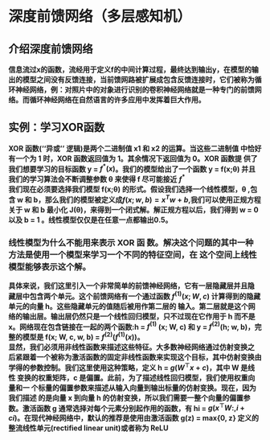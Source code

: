 # 深度前馈网络（多层感知机）
## 介绍深度前馈网络
**信息流过x的函数，流经用于定义f的中间计算过程，最终达到输出y，在模型的输出的模型之间没有反馈连接，当前馈网路被扩展成包含反馈连接时，它们被称为循环神经网络，例：对照片中的对象进行识别的卷积神经网络就是一种专门的前馈网络。而循环神经网络在自然语言的许多应用中发挥着巨大作用。**  
## 实例：学习XOR函数
**XOR 函数(‘‘异或’’ 逻辑)是两个二进制值 x1 和 x2 的运算。当这些二进制值 中恰好有一个为 1 时，XOR 函数返回值为 1。其余情况下返回值为 0。XOR 函数提 供了我们想要学习的目标函数 y = $f^{*}(x)$。我们的模型给出了一个函数 y = f(x;θ) 并且我们的学习算法会不断调整参数 θ 来使得 f 尽可能接近**
**$f^{*}$**  
**我们现在必须要选择我们模型 f(x;θ) 的形式。假设我们选择一个线性模型，θ ,包含 w 和 b，那么我们的模型被定义成$f(x;w,b) = x^{T}w+b$,我们可以使用正规方程关于 w 和 b 最小化 J(θ)，来得到一个闭式解。解正规方程以后，我们得到 w = 0 以及 b = 1 。线性模型仅仅是在任意一点都输出0.5。**  
### 线性模型为什么不能用来表示 XOR 函 数。解决这个问题的其中一种方法是使用一个模型来学习一个不同的特征空间，在 这个空间上线性模型能够表示这个解。
**具体来说，我们这里引入一个非常简单的前馈神经网络，它有一层隐藏层并且隐 藏层中包含两个单元。这个前馈网络有一个通过函数 $f^{(1)}(x;W,c)$ 计算得到的隐藏单元的向量 h。这些隐藏单元的值随后被用作第二层的 输入。第二层就是这个网络的输出层。输出层仍然只是一个线性回归模型，只不过现在它作用于 h 而不是 x。网络现在包含链接在一起的两个函数:h = $f^{(1)}$ (x; W, c) 和 y = $f^{(2)}$(h; w, b)，完整的模型是 f(x; W, c, w, b) = 
$f^{(2)}(f^{(1)}(x))$。**  
**显然，我们必须用非线性函数来描述这些特征。大多数神经网络通过仿射变换之 后紧跟着一个被称为激活函数的固定非线性函数来实现这个目标，其中仿射变换由 学得的参数控制。我们这里使用这种策略，定义 h = $g(W^{⊤}x + c)$，其中 W 是线性 变换的权重矩阵，c 是偏置。此前，为了描述线性回归模型，我们使用权重向量和一 个标量的偏置参数来描述从输入向量到输出标量的仿射变换。现在，因为我们描述 的是向量 x 到向量 h 的仿射变换，所以我们需要一整个向量的偏置参数。激活函数 g 通常选择对每个元素分别起作用的函数，有 hi = $g(x^{⊤}W:,i + ci)$。在现代神经网络中，默认的推荐是使用由激活函数 g(z) = max{0, z} 定义的 整流线性单元(rectified linear unit)或者称为 ReLU**

